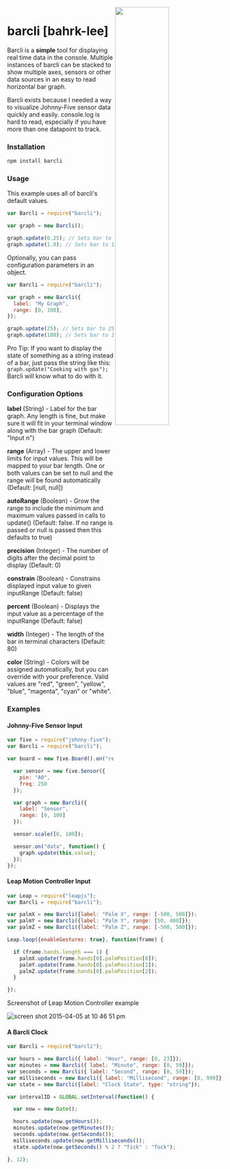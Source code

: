 <img width="50%" align="right" src="https://cloud.githubusercontent.com/assets/854911/11871688/bbc225b2-a496-11e5-90f9-7a28631dd42b.png" />

# barcli [bahrk-lee]
Barcli is a **simple** tool for displaying real time data in the console. Multiple instances of barcli can be stacked to show multiple axes, sensors or other data sources in an easy to read horizontal bar graph.

Barcli exists because I needed a way to visualize Johnny-Five sensor data quickly and easily. console.log is hard to read, especially if you have more than one datapoint to track.

### Installation
````bash
npm install barcli
````

### Usage
This example uses all of barcli's default values.

````js
var Barcli = require("barcli");

var graph = new Barcli();

graph.update(0.25); // Sets bar to 25%
graph.update(1.0); // Sets bar to 100%
````

Optionally, you can pass configuration parameters in an object.
````js
var Barcli = require("barcli");

var graph = new Barcli({
  label: "My Graph",
  range: [0, 100],
});

graph.update(25); // Sets bar to 25%
graph.update(100); // Sets bar to 100%
````

Pro Tip: If you want to display the state of something as a string instead of a bar, just pass the string like this: ```graph.update("Cooking with gas");``` Barcli will know what to do with it.

### Configuration Options

**label** (String) - Label for the bar graph. Any length is fine, but make sure it will fit in your terminal window along with the bar graph (Default: "Input n")

**range** (Array) - The upper and lower limits for input values. This will be mapped to your bar length. One or both values can be set to null and the range will be found automatically (Default: [null, null])

**autoRange** (Boolean) - Grow the range to include the minimum and maximum values passed in calls to update() (Default: false. If no range is passed or null is passed then this defaults to true)

**precision** (Integer) - The number of digits after the decimal point to display (Default: 0)

**constrain** (Boolean) - Constrains displayed input value to given inputRange (Default: false)

**percent** (Boolean) - Displays the input value as a percentage of the inputRange (Default: false)

**width** (Integer) - The length of the bar in terminal characters (Default: 80)

**color** (String) - Colors will be assigned automatically, but you can override with your preference. Valid values are "red", "green", "yellow", "blue", "magenta", "cyan" or "white".

### Examples

#### Johnny-Five Sensor Input
````js
var five = require("johnny-five");
var Barcli = require("barcli");

var board = new five.Board().on("ready", function() {

  var sensor = new five.Sensor({
    pin: "A0",
    freq: 250
  });

  var graph = new Barcli({
    label: "Sensor",
    range: [0, 100]
  });

  sensor.scale([0, 100]);

  sensor.on("data", function() {
    graph.update(this.value);
  });
});

````

#### Leap Motion Controller Input
````js
var Leap = require("leapjs");
var Barcli = require("barcli");

var palmX = new Barcli({label: "Palm X", range: [-500, 500]});
var palmY = new Barcli({label: "Palm Y", range: [50, 400]});
var palmZ = new Barcli({label: "Palm Z", range: [-500, 500]});

Leap.loop({enableGestures: true}, function(frame) {

  if (frame.hands.length === 1) {
    palmX.update(frame.hands[0].palmPosition[0]);
    palmY.update(frame.hands[0].palmPosition[1]);
    palmZ.update(frame.hands[0].palmPosition[2]);
  }

});
````
<caption>Screenshot of Leap Motion Controller example</caption>

![screen shot 2015-04-05 at 10 46 51 pm](https://cloud.githubusercontent.com/assets/854911/7000356/ad911400-dbe5-11e4-8cf0-4e485c84aae9.png)

#### A Barcli Clock
````js
var Barcli = require("barcli");

var hours = new Barcli({ label: "Hour", range: [0, 23]});
var minutes = new Barcli({ label: "Minute", range: [0, 59]});
var seconds = new Barcli({ label: "Second", range: [0, 59]});
var milliseconds = new Barcli({ label: "Millisecond", range: [0, 999]});
var state = new Barcli({label: "Clock State", type: "string"});

var intervalID = GLOBAL.setInterval(function() {

  var now = new Date();

  hours.update(now.getHours());
  minutes.update(now.getMinutes());
  seconds.update(now.getSeconds());
  milliseconds.update(now.getMilliseconds());
  state.update(now.getSeconds() % 2 ? "Tick" : "Tock");

}, 12);

````
